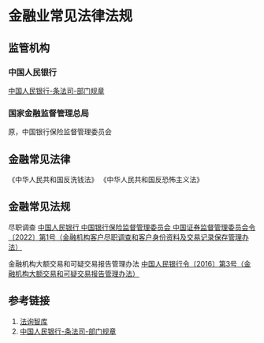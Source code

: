 # 金融业常见法律法规

## 监管机构

### 中国人民银行

[中国人民银行-条法司-部门规章](http://www.pbc.gov.cn/tiaofasi/144941/144957/21892/index1.html)

### 国家金融监督管理总局

原，中国银行保险监督管理委员会

## 金融常见法律

《中华人民共和国反洗钱法》
《中华人民共和国反恐怖主义法》

## 金融常见法规

尽职调查
[中国人民银行 中国银行保险监督管理委员会 中国证券监督管理委员会令〔2022〕第1号（金融机构客户尽职调查和客户身份资料及交易记录保存管理办法）](http://www.pbc.gov.cn/tiaofasi/144941/144957/4460304/index.html)

金融机构大额交易和可疑交易报告管理办法
[中国人民银行令〔2016〕第3号（金融机构大额交易和可疑交易报告管理办法）](http://www.pbc.gov.cn/tiaofasi/144941/144957/3631415/index.html)

## 参考链接

1. [法询智库](https://www.banklaw.com/)
2. [中国人民银行-条法司-部门规章](http://www.pbc.gov.cn/tiaofasi/144941/144957/21892/index1.html)
